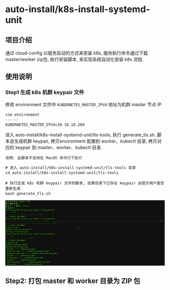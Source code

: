 # auto-install/k8s-install-systemd-unit

## 项目介绍

通过 cloud-config 以服务启动的方式来安装 k8s, 服务执行命令通过下载 master/worker zip包, 执行安装脚本, 来实现系统自动化安装 k8s 流程.

## 使用说明

### Step1 生成 k8s 机群 keypair 文件

修改 environment 文件中 `KUBERNETES_MASTER_IPV4` 地址为机群 master 节点 IP

```shell
vim environment
------
KUBERNETES_MASTER_IPV4=10.10.10.209
```

进入 auto-install/k8s-install-systemd-unit/tls-tools, 执行 generate_tls.sh. 脚本会生成机群 keypair, 拷贝environment 配置到 worker、kubectl 目录, 拷贝对应的 keypair 到 master、worker、kubectl 目录.

`说明: 此脚本不支持在 MacOS 命令行下执行`

```shell
# 进入 auto-install/k8s-install-systemd-unit/tls-tools 目录
cd auto-install/k8s-install-systemd-unit/tls-tools

# 执行生成 k8s 机群 keypair 文件的脚本, 如果目录下已存在 keypair 会提示用户是否重新生成
bash generate_tls.sh
```

![2016-07-15_14-55-43](./img/2016-07-15_14-55-43.png)

## Step2: 打包 master 和 worker 目录为 ZIP 包



